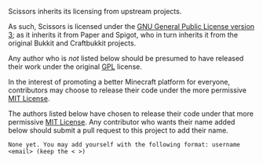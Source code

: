 Scissors inherits its licensing from upstream projects.

As such, Scissors is licensed under the
[GNU General Public License version 3](licenses/GPL.md); as it inherits it from Paper and Spigot,
who in turn inherits it from the original Bukkit and Craftbukkit projects.

Any author who is _not_ listed below should be presumed to have released their work
under the original [GPL](licenses/GPL.md) license.

In the interest of promoting a better Minecraft platform for everyone, contributors
may choose to release their code under the more permissive [MIT License](licenses/MIT.md).

The authors listed below have chosen to release their code under that more permissive
[MIT License](licenses/MIT.md). Any contributor who wants their name added below
should submit a pull request to this project to add their name.

```text
None yet. You may add yourself with the following format: username <email> (keep the < >)
```
